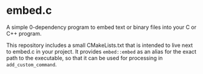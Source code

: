 # embed.c
A simple 0-dependency program to embed text or binary files into your C or C++ program.

This repository includes a small CMakeLists.txt that is intended to live next to embed.c in your project. It provides `embed::embed` as an alias
for the exact path to the executable, so that it can be used for processing in `add_custom_command`.

